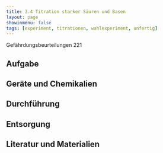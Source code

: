 ```yaml
---
title: 3.4 Titration starker Säuren und Basen
layout: page
showinmenu: false
tags: [experiment, titrationen, wahlexperiment, unfertig]
---
```


Gefährdungsbeurteilungen 221

## Aufgabe

## Geräte und Chemikalien

## Durchführung

## Entsorgung

## Literatur und Materialien
